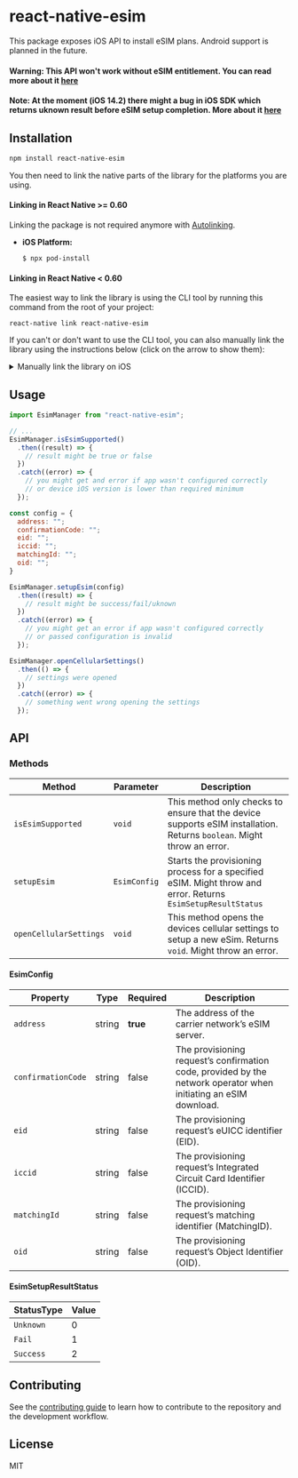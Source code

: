 # react-native-esim

This package exposes iOS API to install eSIM plans. Android support is planned in the future.
#### Warning: This API won't work without eSIM entitlement. You can read more about it [here](https://stackoverflow.com/a/60162323)
#### Note: At the moment (iOS 14.2) there might a bug in iOS SDK which returns uknown result before eSIM setup completion. More about it [here](https://developer.apple.com/forums/thread/662001)

## Installation

```sh
npm install react-native-esim
```

You then need to link the native parts of the library for the platforms you are using.

#### Linking in React Native >= 0.60

Linking the package is not required anymore with [Autolinking](https://github.com/react-native-community/cli/blob/master/docs/autolinking.md).

- **iOS Platform:**

  `$ npx pod-install`

#### Linking in React Native < 0.60

The easiest way to link the library is using the CLI tool by running this command from the root of your project:

```
react-native link react-native-esim
```

If you can't or don't want to use the CLI tool, you can also manually link the library using the instructions below (click on the arrow to show them):

<details>
<summary>Manually link the library on iOS</summary>

Either follow the [instructions in the React Native documentation](https://facebook.github.io/react-native/docs/linking-libraries-ios#manual-linking) to manually link the framework or link using [Cocoapods](https://cocoapods.org) by adding this to your `Podfile`:

```ruby
pod 'react-native-esim', :path => '../node_modules/react-native-esim'
```

</details>

## Usage

```js
import EsimManager from "react-native-esim";

// ...
EsimManager.isEsimSupported()
  .then((result) => {
    // result might be true or false
  })
  .catch((error) => {
    // you might get and error if app wasn't configured correctly
    // or device iOS version is lower than required minimum
  });

const config = {
  address: "";
  confirmationCode: "";
  eid: "";
  iccid: "";
  matchingId: "";
  oid: "";
}

EsimManager.setupEsim(config)
  .then((result) => {
    // result might be success/fail/uknown
  })
  .catch((error) => {
    // you might get an error if app wasn't configured correctly
    // or passed configuration is invalid
  });

EsimManager.openCellularSettings()
  .then(() => {
    // settings were opened
  })
  .catch((error) => {
    // something went wrong opening the settings
  });
```

## API

### Methods

| **Method**             | **Parameter** | **Description**                                                                                                        |
|------------------------|---------------|------------------------------------------------------------------------------------------------------------------------|
| `isEsimSupported`      | `void`        | This method only checks to ensure that the device supports eSIM installation. Returns `boolean`. Might throw an error. |
| `setupEsim`            | `EsimConfig`  | Starts the provisioning process for a specified eSIM. Might throw and error. Returns `EsimSetupResultStatus`           |
| `openCellularSettings` | `void`        | This method opens the devices cellular settings to setup a new eSim. Returns `void`. Might throw an error.             |

#### EsimConfig

| **Property**       | **Type** | **Required** | **Description** |
|--------------------|----------|--------------|-----------------|
| `address`          | string   | **true**     | The address of the carrier network’s eSIM server. |
| `confirmationCode` | string   | false        | The provisioning request’s confirmation code, provided by the network operator when initiating an eSIM download. |
| `eid`              | string   | false        | The provisioning request’s eUICC identifier (EID). |
| `iccid`            | string   | false        | The provisioning request’s Integrated Circuit Card Identifier (ICCID). |
| `matchingId`       | string   | false        | The provisioning request’s matching identifier (MatchingID). |
| `oid`              | string   | false        | The provisioning request’s Object Identifier (OID). |

#### EsimSetupResultStatus

| **StatusType** | **Value** |
|----------------|-----------|
| `Unknown`      | 0         |
| `Fail`      | 1         |
| `Success`      | 2         |

## Contributing

See the [contributing guide](CONTRIBUTING.md) to learn how to contribute to the repository and the development workflow.

## License

MIT

